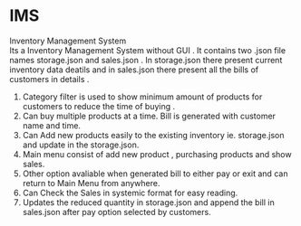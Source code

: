 # IMS
Inventory Management System  
Its a Inventory Management System without GUI . It contains two .json file names storage.json and sales.json . In storage.json there present current inventory data deatils and in sales.json there present all the bills of customers  in details . 
1) Category filter is used to show minimum amount of products for customers to reduce the time of buying .
2) Can buy multiple products at a time. Bill is generated with customer name and time.
3) Can Add new products easily to the existing inventory ie. storage.json  and update in the storage.json.
4) Main menu consist of add new product , purchasing products and show sales.
5) Other option avaliable when generated bill to either pay or exit and can return to Main Menu from anywhere.
6) Can Check the Sales in systemic format for easy reading. 
7) Updates the reduced  quantity in storage.json and append the bill in sales.json after pay option selected by customers.
